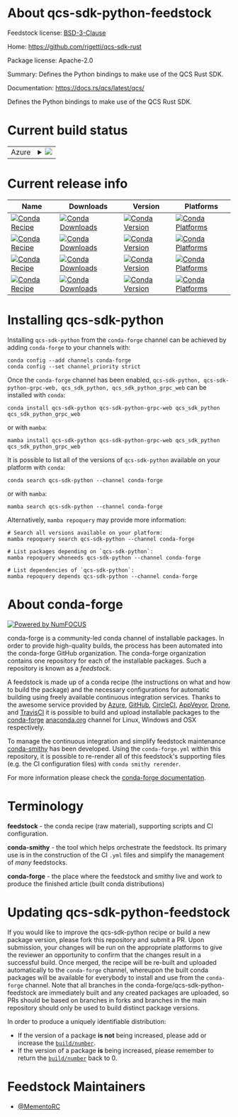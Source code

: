 About qcs-sdk-python-feedstock
==============================

Feedstock license: [BSD-3-Clause](https://github.com/conda-forge/qcs-sdk-python-feedstock/blob/main/LICENSE.txt)

Home: https://github.com/rigetti/qcs-sdk-rust

Package license: Apache-2.0

Summary: Defines the Python bindings to make use of the QCS Rust SDK.

Documentation: https://docs.rs/qcs/latest/qcs/

Defines the Python bindings to make use of the QCS Rust SDK.


Current build status
====================


<table>
    
  <tr>
    <td>Azure</td>
    <td>
      <details>
        <summary>
          <a href="https://dev.azure.com/conda-forge/feedstock-builds/_build/latest?definitionId=22249&branchName=main">
            <img src="https://dev.azure.com/conda-forge/feedstock-builds/_apis/build/status/qcs-sdk-python-feedstock?branchName=main">
          </a>
        </summary>
        <table>
          <thead><tr><th>Variant</th><th>Status</th></tr></thead>
          <tbody><tr>
              <td>linux_64_python3.10.____cpython</td>
              <td>
                <a href="https://dev.azure.com/conda-forge/feedstock-builds/_build/latest?definitionId=22249&branchName=main">
                  <img src="https://dev.azure.com/conda-forge/feedstock-builds/_apis/build/status/qcs-sdk-python-feedstock?branchName=main&jobName=linux&configuration=linux%20linux_64_python3.10.____cpython" alt="variant">
                </a>
              </td>
            </tr><tr>
              <td>linux_64_python3.11.____cpython</td>
              <td>
                <a href="https://dev.azure.com/conda-forge/feedstock-builds/_build/latest?definitionId=22249&branchName=main">
                  <img src="https://dev.azure.com/conda-forge/feedstock-builds/_apis/build/status/qcs-sdk-python-feedstock?branchName=main&jobName=linux&configuration=linux%20linux_64_python3.11.____cpython" alt="variant">
                </a>
              </td>
            </tr><tr>
              <td>linux_64_python3.12.____cpython</td>
              <td>
                <a href="https://dev.azure.com/conda-forge/feedstock-builds/_build/latest?definitionId=22249&branchName=main">
                  <img src="https://dev.azure.com/conda-forge/feedstock-builds/_apis/build/status/qcs-sdk-python-feedstock?branchName=main&jobName=linux&configuration=linux%20linux_64_python3.12.____cpython" alt="variant">
                </a>
              </td>
            </tr><tr>
              <td>linux_64_python3.8.____cpython</td>
              <td>
                <a href="https://dev.azure.com/conda-forge/feedstock-builds/_build/latest?definitionId=22249&branchName=main">
                  <img src="https://dev.azure.com/conda-forge/feedstock-builds/_apis/build/status/qcs-sdk-python-feedstock?branchName=main&jobName=linux&configuration=linux%20linux_64_python3.8.____cpython" alt="variant">
                </a>
              </td>
            </tr><tr>
              <td>linux_64_python3.9.____cpython</td>
              <td>
                <a href="https://dev.azure.com/conda-forge/feedstock-builds/_build/latest?definitionId=22249&branchName=main">
                  <img src="https://dev.azure.com/conda-forge/feedstock-builds/_apis/build/status/qcs-sdk-python-feedstock?branchName=main&jobName=linux&configuration=linux%20linux_64_python3.9.____cpython" alt="variant">
                </a>
              </td>
            </tr><tr>
              <td>osx_64_python3.10.____cpython</td>
              <td>
                <a href="https://dev.azure.com/conda-forge/feedstock-builds/_build/latest?definitionId=22249&branchName=main">
                  <img src="https://dev.azure.com/conda-forge/feedstock-builds/_apis/build/status/qcs-sdk-python-feedstock?branchName=main&jobName=osx&configuration=osx%20osx_64_python3.10.____cpython" alt="variant">
                </a>
              </td>
            </tr><tr>
              <td>osx_64_python3.11.____cpython</td>
              <td>
                <a href="https://dev.azure.com/conda-forge/feedstock-builds/_build/latest?definitionId=22249&branchName=main">
                  <img src="https://dev.azure.com/conda-forge/feedstock-builds/_apis/build/status/qcs-sdk-python-feedstock?branchName=main&jobName=osx&configuration=osx%20osx_64_python3.11.____cpython" alt="variant">
                </a>
              </td>
            </tr><tr>
              <td>osx_64_python3.12.____cpython</td>
              <td>
                <a href="https://dev.azure.com/conda-forge/feedstock-builds/_build/latest?definitionId=22249&branchName=main">
                  <img src="https://dev.azure.com/conda-forge/feedstock-builds/_apis/build/status/qcs-sdk-python-feedstock?branchName=main&jobName=osx&configuration=osx%20osx_64_python3.12.____cpython" alt="variant">
                </a>
              </td>
            </tr><tr>
              <td>osx_64_python3.8.____cpython</td>
              <td>
                <a href="https://dev.azure.com/conda-forge/feedstock-builds/_build/latest?definitionId=22249&branchName=main">
                  <img src="https://dev.azure.com/conda-forge/feedstock-builds/_apis/build/status/qcs-sdk-python-feedstock?branchName=main&jobName=osx&configuration=osx%20osx_64_python3.8.____cpython" alt="variant">
                </a>
              </td>
            </tr><tr>
              <td>osx_64_python3.9.____cpython</td>
              <td>
                <a href="https://dev.azure.com/conda-forge/feedstock-builds/_build/latest?definitionId=22249&branchName=main">
                  <img src="https://dev.azure.com/conda-forge/feedstock-builds/_apis/build/status/qcs-sdk-python-feedstock?branchName=main&jobName=osx&configuration=osx%20osx_64_python3.9.____cpython" alt="variant">
                </a>
              </td>
            </tr><tr>
              <td>osx_arm64_python3.10.____cpython</td>
              <td>
                <a href="https://dev.azure.com/conda-forge/feedstock-builds/_build/latest?definitionId=22249&branchName=main">
                  <img src="https://dev.azure.com/conda-forge/feedstock-builds/_apis/build/status/qcs-sdk-python-feedstock?branchName=main&jobName=osx&configuration=osx%20osx_arm64_python3.10.____cpython" alt="variant">
                </a>
              </td>
            </tr><tr>
              <td>osx_arm64_python3.11.____cpython</td>
              <td>
                <a href="https://dev.azure.com/conda-forge/feedstock-builds/_build/latest?definitionId=22249&branchName=main">
                  <img src="https://dev.azure.com/conda-forge/feedstock-builds/_apis/build/status/qcs-sdk-python-feedstock?branchName=main&jobName=osx&configuration=osx%20osx_arm64_python3.11.____cpython" alt="variant">
                </a>
              </td>
            </tr><tr>
              <td>osx_arm64_python3.12.____cpython</td>
              <td>
                <a href="https://dev.azure.com/conda-forge/feedstock-builds/_build/latest?definitionId=22249&branchName=main">
                  <img src="https://dev.azure.com/conda-forge/feedstock-builds/_apis/build/status/qcs-sdk-python-feedstock?branchName=main&jobName=osx&configuration=osx%20osx_arm64_python3.12.____cpython" alt="variant">
                </a>
              </td>
            </tr><tr>
              <td>osx_arm64_python3.8.____cpython</td>
              <td>
                <a href="https://dev.azure.com/conda-forge/feedstock-builds/_build/latest?definitionId=22249&branchName=main">
                  <img src="https://dev.azure.com/conda-forge/feedstock-builds/_apis/build/status/qcs-sdk-python-feedstock?branchName=main&jobName=osx&configuration=osx%20osx_arm64_python3.8.____cpython" alt="variant">
                </a>
              </td>
            </tr><tr>
              <td>osx_arm64_python3.9.____cpython</td>
              <td>
                <a href="https://dev.azure.com/conda-forge/feedstock-builds/_build/latest?definitionId=22249&branchName=main">
                  <img src="https://dev.azure.com/conda-forge/feedstock-builds/_apis/build/status/qcs-sdk-python-feedstock?branchName=main&jobName=osx&configuration=osx%20osx_arm64_python3.9.____cpython" alt="variant">
                </a>
              </td>
            </tr><tr>
              <td>win_64_python3.10.____cpython</td>
              <td>
                <a href="https://dev.azure.com/conda-forge/feedstock-builds/_build/latest?definitionId=22249&branchName=main">
                  <img src="https://dev.azure.com/conda-forge/feedstock-builds/_apis/build/status/qcs-sdk-python-feedstock?branchName=main&jobName=win&configuration=win%20win_64_python3.10.____cpython" alt="variant">
                </a>
              </td>
            </tr><tr>
              <td>win_64_python3.11.____cpython</td>
              <td>
                <a href="https://dev.azure.com/conda-forge/feedstock-builds/_build/latest?definitionId=22249&branchName=main">
                  <img src="https://dev.azure.com/conda-forge/feedstock-builds/_apis/build/status/qcs-sdk-python-feedstock?branchName=main&jobName=win&configuration=win%20win_64_python3.11.____cpython" alt="variant">
                </a>
              </td>
            </tr><tr>
              <td>win_64_python3.12.____cpython</td>
              <td>
                <a href="https://dev.azure.com/conda-forge/feedstock-builds/_build/latest?definitionId=22249&branchName=main">
                  <img src="https://dev.azure.com/conda-forge/feedstock-builds/_apis/build/status/qcs-sdk-python-feedstock?branchName=main&jobName=win&configuration=win%20win_64_python3.12.____cpython" alt="variant">
                </a>
              </td>
            </tr><tr>
              <td>win_64_python3.8.____cpython</td>
              <td>
                <a href="https://dev.azure.com/conda-forge/feedstock-builds/_build/latest?definitionId=22249&branchName=main">
                  <img src="https://dev.azure.com/conda-forge/feedstock-builds/_apis/build/status/qcs-sdk-python-feedstock?branchName=main&jobName=win&configuration=win%20win_64_python3.8.____cpython" alt="variant">
                </a>
              </td>
            </tr><tr>
              <td>win_64_python3.9.____cpython</td>
              <td>
                <a href="https://dev.azure.com/conda-forge/feedstock-builds/_build/latest?definitionId=22249&branchName=main">
                  <img src="https://dev.azure.com/conda-forge/feedstock-builds/_apis/build/status/qcs-sdk-python-feedstock?branchName=main&jobName=win&configuration=win%20win_64_python3.9.____cpython" alt="variant">
                </a>
              </td>
            </tr>
          </tbody>
        </table>
      </details>
    </td>
  </tr>
</table>

Current release info
====================

| Name | Downloads | Version | Platforms |
| --- | --- | --- | --- |
| [![Conda Recipe](https://img.shields.io/badge/recipe-qcs--sdk--python-green.svg)](https://anaconda.org/conda-forge/qcs-sdk-python) | [![Conda Downloads](https://img.shields.io/conda/dn/conda-forge/qcs-sdk-python.svg)](https://anaconda.org/conda-forge/qcs-sdk-python) | [![Conda Version](https://img.shields.io/conda/vn/conda-forge/qcs-sdk-python.svg)](https://anaconda.org/conda-forge/qcs-sdk-python) | [![Conda Platforms](https://img.shields.io/conda/pn/conda-forge/qcs-sdk-python.svg)](https://anaconda.org/conda-forge/qcs-sdk-python) |
| [![Conda Recipe](https://img.shields.io/badge/recipe-qcs--sdk--python--grpc--web-green.svg)](https://anaconda.org/conda-forge/qcs-sdk-python-grpc-web) | [![Conda Downloads](https://img.shields.io/conda/dn/conda-forge/qcs-sdk-python-grpc-web.svg)](https://anaconda.org/conda-forge/qcs-sdk-python-grpc-web) | [![Conda Version](https://img.shields.io/conda/vn/conda-forge/qcs-sdk-python-grpc-web.svg)](https://anaconda.org/conda-forge/qcs-sdk-python-grpc-web) | [![Conda Platforms](https://img.shields.io/conda/pn/conda-forge/qcs-sdk-python-grpc-web.svg)](https://anaconda.org/conda-forge/qcs-sdk-python-grpc-web) |
| [![Conda Recipe](https://img.shields.io/badge/recipe-qcs_sdk_python-green.svg)](https://anaconda.org/conda-forge/qcs_sdk_python) | [![Conda Downloads](https://img.shields.io/conda/dn/conda-forge/qcs_sdk_python.svg)](https://anaconda.org/conda-forge/qcs_sdk_python) | [![Conda Version](https://img.shields.io/conda/vn/conda-forge/qcs_sdk_python.svg)](https://anaconda.org/conda-forge/qcs_sdk_python) | [![Conda Platforms](https://img.shields.io/conda/pn/conda-forge/qcs_sdk_python.svg)](https://anaconda.org/conda-forge/qcs_sdk_python) |
| [![Conda Recipe](https://img.shields.io/badge/recipe-qcs_sdk_python_grpc_web-green.svg)](https://anaconda.org/conda-forge/qcs_sdk_python_grpc_web) | [![Conda Downloads](https://img.shields.io/conda/dn/conda-forge/qcs_sdk_python_grpc_web.svg)](https://anaconda.org/conda-forge/qcs_sdk_python_grpc_web) | [![Conda Version](https://img.shields.io/conda/vn/conda-forge/qcs_sdk_python_grpc_web.svg)](https://anaconda.org/conda-forge/qcs_sdk_python_grpc_web) | [![Conda Platforms](https://img.shields.io/conda/pn/conda-forge/qcs_sdk_python_grpc_web.svg)](https://anaconda.org/conda-forge/qcs_sdk_python_grpc_web) |

Installing qcs-sdk-python
=========================

Installing `qcs-sdk-python` from the `conda-forge` channel can be achieved by adding `conda-forge` to your channels with:

```
conda config --add channels conda-forge
conda config --set channel_priority strict
```

Once the `conda-forge` channel has been enabled, `qcs-sdk-python, qcs-sdk-python-grpc-web, qcs_sdk_python, qcs_sdk_python_grpc_web` can be installed with `conda`:

```
conda install qcs-sdk-python qcs-sdk-python-grpc-web qcs_sdk_python qcs_sdk_python_grpc_web
```

or with `mamba`:

```
mamba install qcs-sdk-python qcs-sdk-python-grpc-web qcs_sdk_python qcs_sdk_python_grpc_web
```

It is possible to list all of the versions of `qcs-sdk-python` available on your platform with `conda`:

```
conda search qcs-sdk-python --channel conda-forge
```

or with `mamba`:

```
mamba search qcs-sdk-python --channel conda-forge
```

Alternatively, `mamba repoquery` may provide more information:

```
# Search all versions available on your platform:
mamba repoquery search qcs-sdk-python --channel conda-forge

# List packages depending on `qcs-sdk-python`:
mamba repoquery whoneeds qcs-sdk-python --channel conda-forge

# List dependencies of `qcs-sdk-python`:
mamba repoquery depends qcs-sdk-python --channel conda-forge
```


About conda-forge
=================

[![Powered by
NumFOCUS](https://img.shields.io/badge/powered%20by-NumFOCUS-orange.svg?style=flat&colorA=E1523D&colorB=007D8A)](https://numfocus.org)

conda-forge is a community-led conda channel of installable packages.
In order to provide high-quality builds, the process has been automated into the
conda-forge GitHub organization. The conda-forge organization contains one repository
for each of the installable packages. Such a repository is known as a *feedstock*.

A feedstock is made up of a conda recipe (the instructions on what and how to build
the package) and the necessary configurations for automatic building using freely
available continuous integration services. Thanks to the awesome service provided by
[Azure](https://azure.microsoft.com/en-us/services/devops/), [GitHub](https://github.com/),
[CircleCI](https://circleci.com/), [AppVeyor](https://www.appveyor.com/),
[Drone](https://cloud.drone.io/welcome), and [TravisCI](https://travis-ci.com/)
it is possible to build and upload installable packages to the
[conda-forge](https://anaconda.org/conda-forge) [anaconda.org](https://anaconda.org/)
channel for Linux, Windows and OSX respectively.

To manage the continuous integration and simplify feedstock maintenance
[conda-smithy](https://github.com/conda-forge/conda-smithy) has been developed.
Using the ``conda-forge.yml`` within this repository, it is possible to re-render all of
this feedstock's supporting files (e.g. the CI configuration files) with ``conda smithy rerender``.

For more information please check the [conda-forge documentation](https://conda-forge.org/docs/).

Terminology
===========

**feedstock** - the conda recipe (raw material), supporting scripts and CI configuration.

**conda-smithy** - the tool which helps orchestrate the feedstock.
                   Its primary use is in the construction of the CI ``.yml`` files
                   and simplify the management of *many* feedstocks.

**conda-forge** - the place where the feedstock and smithy live and work to
                  produce the finished article (built conda distributions)


Updating qcs-sdk-python-feedstock
=================================

If you would like to improve the qcs-sdk-python recipe or build a new
package version, please fork this repository and submit a PR. Upon submission,
your changes will be run on the appropriate platforms to give the reviewer an
opportunity to confirm that the changes result in a successful build. Once
merged, the recipe will be re-built and uploaded automatically to the
`conda-forge` channel, whereupon the built conda packages will be available for
everybody to install and use from the `conda-forge` channel.
Note that all branches in the conda-forge/qcs-sdk-python-feedstock are
immediately built and any created packages are uploaded, so PRs should be based
on branches in forks and branches in the main repository should only be used to
build distinct package versions.

In order to produce a uniquely identifiable distribution:
 * If the version of a package **is not** being increased, please add or increase
   the [``build/number``](https://docs.conda.io/projects/conda-build/en/latest/resources/define-metadata.html#build-number-and-string).
 * If the version of a package **is** being increased, please remember to return
   the [``build/number``](https://docs.conda.io/projects/conda-build/en/latest/resources/define-metadata.html#build-number-and-string)
   back to 0.

Feedstock Maintainers
=====================

* [@MementoRC](https://github.com/MementoRC/)

